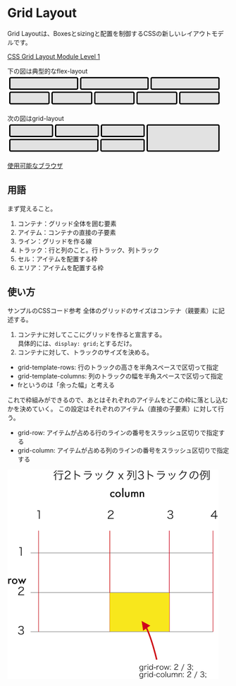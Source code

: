 # Grid Layout

Grid Layoutは、Boxesとsizingと配置を制御するCSSの新しいレイアウトモデルです。

[CSS Grid Layout Module Level 1](https://www.w3.org/TR/2017/CR-css-grid-1-20171214/)

下の図は典型的なflex-layout  
![flex-layout](images/flex-layout.png)

次の図はgrid-layout  
![grid-layout](images/grid-layout.png)

[使用可能なブラウザ](https://caniuse.com/#feat=css-grid)

## 用語

まず覚えること。
1. コンテナ：グリッド全体を囲む要素
2. アイテム：コンテナの直接の子要素
3. ライン：グリッドを作る線
4. トラック：行と列のこと。行トラック、列トラック
5. セル：アイテムを配置する枠
6. エリア：アイテムを配置する枠

## 使い方

サンプルのCSSコード参考
全体のグリッドのサイズはコンテナ（親要素）に記述する。
1. コンテナに対してここにグリッドを作ると宣言する。  
具体的には、`display: grid;`とするだけ。
2. コンテナに対して、トラックのサイズを決める。  
  * grid-template-rows: 行のトラックの高さを半角スペースで区切って指定
  * grid-template-columns: 列のトラックの幅を半角スペースで区切って指定
  * frというのは「余った幅」と考える

これで枠組みができるので、あとはそれぞれのアイテムをどこの枠に落とし込むかを決めていく。
この設定はそれぞれのアイテム（直接の子要素）に対して行う。

* grid-row: アイテムが占める行のラインの番号をスラッシュ区切りで指定する
* grid-column: アイテムが占める列のラインの番号をスラッシュ区切りで指定する


![glid](images/glid.png)

